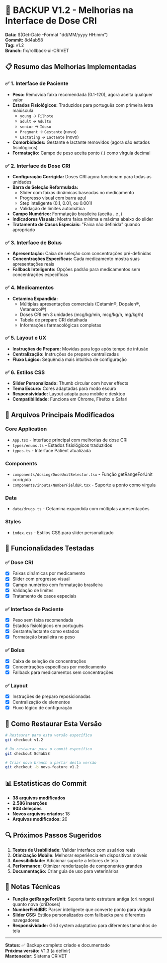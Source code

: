 # 🔄 BACKUP V1.2 - Melhorias na Interface de Dose CRI

**Data:** $(Get-Date -Format "dd/MM/yyyy HH:mm")  
**Commit:** 8d4ab58  
**Tag:** v1.2  
**Branch:** fix/rollback-ui-CRIVET  

## 📋 Resumo das Melhorias Implementadas

### ✅ **1. Interface de Paciente**
- **Peso:** Removida faixa recomendada (0.1-120), agora aceita qualquer valor
- **Estados Fisiológicos:** Traduzidos para português com primeira letra maiúscula
  - `young` → `Filhote`
  - `adult` → `Adulto` 
  - `senior` → `Idoso`
  - `Pregnant` → `Gestante` (novo)
  - `Lactating` → `Lactante` (novo)
- **Comorbidades:** Gestante e lactante removidos (agora são estados fisiológicos)
- **Formatação:** Campo de peso aceita ponto (.) como vírgula decimal

### ✅ **2. Interface de Dose CRI**
- **Configuração Corrigida:** Doses CRI agora funcionam para todas as unidades
- **Barra de Seleção Reformulada:** 
  - Slider com faixas dinâmicas baseadas no medicamento
  - Progresso visual com barra azul
  - Step inteligente (0.1, 0.01, ou 0.001)
  - Validação de limites automática
- **Campo Numérico:** Formatação brasileira (aceita . e ,)
- **Indicadores Visuais:** Mostra faixa mínima e máxima abaixo do slider
- **Tratamento de Casos Especiais:** "Faixa não definida" quando apropriado

### ✅ **3. Interface de Bolus**
- **Apresentação:** Caixa de seleção com concentrações pré-definidas
- **Concentrações Específicas:** Cada medicamento mostra suas apresentações reais
- **Fallback Inteligente:** Opções padrão para medicamentos sem concentrações específicas

### ✅ **4. Medicamentos**
- **Cetamina Expandida:** 
  - Múltiplas apresentações comerciais (Cetamin®, Dopalen®, Vetanarcol®)
  - Doses CRI em 3 unidades (mcg/kg/min, mcg/kg/h, mg/kg/h)
  - Tabela de preparo CRI detalhada
  - Informações farmacológicas completas

### ✅ **5. Layout e UX**
- **Instruções de Preparo:** Movidas para logo após tempo de infusão
- **Centralização:** Instruções de preparo centralizadas
- **Fluxo Lógico:** Sequência mais intuitiva de configuração

### ✅ **6. Estilos CSS**
- **Slider Personalizado:** Thumb circular com hover effects
- **Tema Escuro:** Cores adaptadas para modo escuro
- **Responsividade:** Layout adapta para mobile e desktop
- **Compatibilidade:** Funciona em Chrome, Firefox e Safari

## 🔧 Arquivos Principais Modificados

### **Core Application**
- `App.tsx` - Interface principal com melhorias de dose CRI
- `types/enums.ts` - Estados fisiológicos traduzidos
- `types.ts` - Interface Patient atualizada

### **Components**
- `components/dosing/DoseUnitSelector.tsx` - Função getRangeForUnit corrigida
- `components/inputs/NumberFieldBR.tsx` - Suporte a ponto como vírgula

### **Data**
- `data/drugs.ts` - Cetamina expandida com múltiplas apresentações

### **Styles**
- `index.css` - Estilos CSS para slider personalizado

## 🎯 Funcionalidades Testadas

### **✅ Dose CRI**
- [x] Faixas dinâmicas por medicamento
- [x] Slider com progresso visual
- [x] Campo numérico com formatação brasileira
- [x] Validação de limites
- [x] Tratamento de casos especiais

### **✅ Interface de Paciente**
- [x] Peso sem faixa recomendada
- [x] Estados fisiológicos em português
- [x] Gestante/lactante como estados
- [x] Formatação brasileira no peso

### **✅ Bolus**
- [x] Caixa de seleção de concentrações
- [x] Concentrações específicas por medicamento
- [x] Fallback para medicamentos sem concentrações

### **✅ Layout**
- [x] Instruções de preparo reposicionadas
- [x] Centralização de elementos
- [x] Fluxo lógico de configuração

## 🚀 Como Restaurar Esta Versão

```bash
# Restaurar para esta versão específica
git checkout v1.2

# Ou restaurar para o commit específico
git checkout 8d4ab58

# Criar nova branch a partir desta versão
git checkout -b nova-feature v1.2
```

## 📊 Estatísticas do Commit

- **38 arquivos modificados**
- **2.586 inserções**
- **903 deleções**
- **Novos arquivos criados:** 18
- **Arquivos modificados:** 20

## 🔍 Próximos Passos Sugeridos

1. **Testes de Usabilidade:** Validar interface com usuários reais
2. **Otimização Mobile:** Melhorar experiência em dispositivos móveis
3. **Acessibilidade:** Adicionar suporte a leitores de tela
4. **Performance:** Otimizar renderização de componentes grandes
5. **Documentação:** Criar guia de uso para veterinários

## 📝 Notas Técnicas

- **Função getRangeForUnit:** Suporta tanto estrutura antiga (cri.ranges) quanto nova (criDoses)
- **NumberFieldBR:** Parser inteligente que converte ponto para vírgula
- **Slider CSS:** Estilos personalizados com fallbacks para diferentes navegadores
- **Responsividade:** Grid system adaptativo para diferentes tamanhos de tela

---

**Status:** ✅ Backup completo criado e documentado  
**Próxima versão:** V1.3 (a definir)  
**Mantenedor:** Sistema CRIVET

